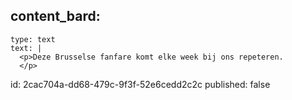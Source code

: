 content_bard:
  -
    type: text
    text: |
      <p>Deze Brusselse fanfare komt elke week bij ons repeteren.
      </p>
id: 2cac704a-dd68-479c-9f3f-52e6cedd2c2c
published: false
